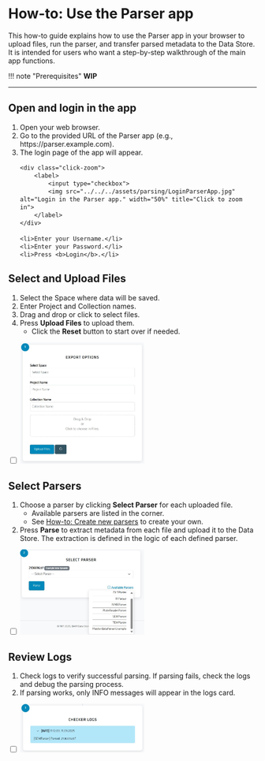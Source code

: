 # How-to: Use the Parser app

This how-to guide explains how to use the Parser app in your browser to upload files, run the parser, and transfer parsed metadata to the Data Store. It is intended for users who want a step-by-step walkthrough of the main app functions.

!!! note "Prerequisites"
    <!-- List here any prerequisites needed to deploy or understand the app (e.g., login credentials, access to Spaces, supported file formats). -->
    **WIP**

---

## Open and login in the app

<ol>
    <li>Open your web browser.</li>
    <li>Go to the provided URL of the Parser app (e.g., https://parser.example.com).</li>
    <li>The login page of the app will appear.</li>

    <div class="click-zoom">
        <label>
            <input type="checkbox">
            <img src="../../../assets/parsing/LoginParserApp.jpg" alt="Login in the Parser app." width="50%" title="Click to zoom in">
        </label>
    </div>

    <li>Enter your Username.</li>
    <li>Enter your Password.</li>
    <li>Press <b>Login</b>.</li>
</ol>


## Select and Upload Files
1. Select the Space where data will be saved.
2. Enter Project and Collection names.
3. Drag and drop or click to select files.
4. Press **Upload Files** to upload them.
    - Click the **Reset** button to start over if needed.

<div class="click-zoom">
    <label>
        <input type="checkbox">
        <img src="../../../assets/parsing/Card1ParserApp.jpg" alt="Card 1 in the Parser app." width="50%" title="Click to zoom in">
    </label>
</div>


## Select Parsers
1. Choose a parser by clicking **Select Parser** for each uploaded file.
    - Available parsers are listed in the corner.
    - See [How-to: Create new parsers](create_new_parsers.md) to create your own.
2. Press **Parse** to extract metadata from each file and upload it to the Data Store. The extraction is defined in the logic of each defined parser.

<div class="click-zoom">
    <label>
        <input type="checkbox">
        <img src="../../../assets/parsing/Card2.jpg" alt="Card 2 in the Parser app." width="50%" title="Click to zoom in">
    </label>
</div>

## Review Logs
1. Check logs to verify successful parsing. If parsing fails, check the logs and debug the parsing process.
2. If parsing works, only INFO messages will appear in the logs card.

<div class="click-zoom">
    <label>
        <input type="checkbox">
        <img src="../../../assets/parsing/Card3Logs.jpg" alt="Card 3 in the Parser app." width="50%" title="Click to zoom in">
    </label>
</div>
